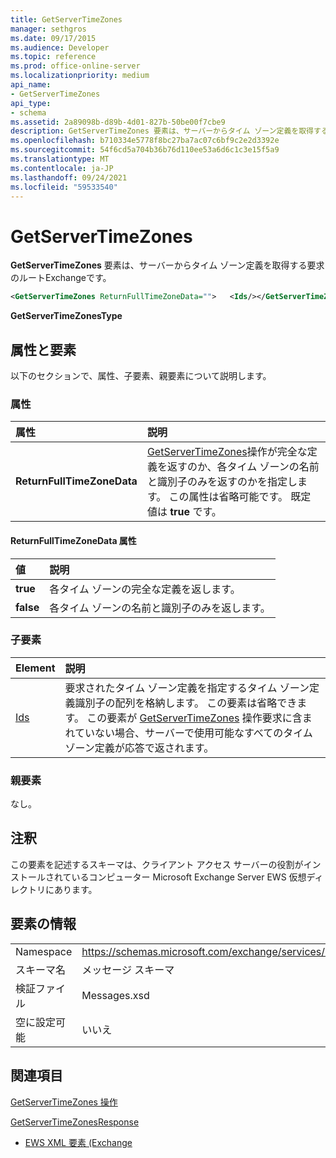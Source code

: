 ```yaml
---
title: GetServerTimeZones
manager: sethgros
ms.date: 09/17/2015
ms.audience: Developer
ms.topic: reference
ms.prod: office-online-server
ms.localizationpriority: medium
api_name:
- GetServerTimeZones
api_type:
- schema
ms.assetid: 2a89098b-d89b-4d01-827b-50be00f7cbe9
description: GetServerTimeZones 要素は、サーバーからタイム ゾーン定義を取得する要求のルートExchangeです。
ms.openlocfilehash: b710334e5778f8bc27ba7ac07c6bf9c2e2d3392e
ms.sourcegitcommit: 54f6cd5a704b36b76d110ee53a6d6c1c3e15f5a9
ms.translationtype: MT
ms.contentlocale: ja-JP
ms.lasthandoff: 09/24/2021
ms.locfileid: "59533540"
---
```

# <a name="getservertimezones"></a>GetServerTimeZones

**GetServerTimeZones** 要素は、サーバーからタイム ゾーン定義を取得する要求のルートExchangeです。 
  
```xml
<GetServerTimeZones ReturnFullTimeZoneData="">   <Ids/></GetServerTimeZones>
```

 **GetServerTimeZonesType**
## <a name="attributes-and-elements"></a>属性と要素

以下のセクションで、属性、子要素、親要素について説明します。
  
### <a name="attributes"></a>属性

|**属性**|**説明**|
|:-----|:-----|
|**ReturnFullTimeZoneData** <br/> |[GetServerTimeZones](getservertimezones-operation.md)操作が完全な定義を返すのか、各タイム ゾーンの名前と識別子のみを返すのかを指定します。 この属性は省略可能です。 既定値は **true** です。  <br/> |
   
#### <a name="returnfulltimezonedata-attribute"></a>ReturnFullTimeZoneData 属性

|**値**|**説明**|
|:-----|:-----|
|**true** <br/> |各タイム ゾーンの完全な定義を返します。  <br/> |
|**false** <br/> |各タイム ゾーンの名前と識別子のみを返します。  <br/> |
   
### <a name="child-elements"></a>子要素

|**Element**|**説明**|
|:-----|:-----|
|[Ids](ids.md) <br/> |要求されたタイム ゾーン定義を指定するタイム ゾーン定義識別子の配列を格納します。 この要素は省略できます。 この要素が [GetServerTimeZones](getservertimezones-operation.md) 操作要求に含まれていない場合、サーバーで使用可能なすべてのタイム ゾーン定義が応答で返されます。  <br/> |
   
### <a name="parent-elements"></a>親要素

なし。
  
## <a name="remarks"></a>注釈

この要素を記述するスキーマは、クライアント アクセス サーバーの役割がインストールされているコンピューター Microsoft Exchange Server EWS 仮想ディレクトリにあります。
  
## <a name="element-information"></a>要素の情報

|||
|:-----|:-----|
|Namespace  <br/> |https://schemas.microsoft.com/exchange/services/2006/messages  <br/> |
|スキーマ名  <br/> |メッセージ スキーマ  <br/> |
|検証ファイル  <br/> |Messages.xsd  <br/> |
|空に設定可能  <br/> |いいえ  <br/> |
   
## <a name="see-also"></a>関連項目



[GetServerTimeZones 操作](getservertimezones-operation.md)
  
[GetServerTimeZonesResponse](getservertimezonesresponse.md)


- [EWS XML 要素 (Exchange](ews-xml-elements-in-exchange.md)

